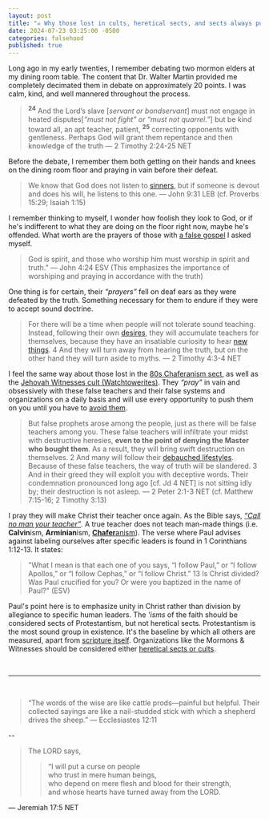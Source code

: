 ```yaml
---
layout: post
title: "☠️ Why those lost in cults, heretical sects, and sects always push materials, other than the Bible or lexicons, to indoctrinate you."
date: 2024-07-23 03:25:00 -0500
categories: falsehood
published: true
---
```


Long ago in my early twenties, I remember debating two mormon elders at my dining room table. The content that Dr. Walter Martin provided me completely decimated them in debate on approximately 20 points. I was calm, kind, and well mannered throughout the process.

<!-- in his book *&ldquo;The Kingdom of the Cults&rdquo;*  -->

> <sup style="font-weight:bold;">24</sup> And the Lord’s slave [*servant or bondservant*] must not engage in heated disputes[*“must not fight” or “must not quarrel.”*] but be kind toward all, an apt teacher, patient, <sup style="font-weight:bold;">25</sup> correcting opponents with gentleness. Perhaps God will grant them repentance and then knowledge of the truth &mdash; 2 Timothy 2:24-25 NET

Before the debate, I remember them both getting on their hands and knees on the dining room floor and praying in vain before their defeat.

> We know that God does not listen to [sinners](https://sevenshepherd.github.io/practicing-sin/), but if someone is devout and does his will, he listens to this one. &mdash; John 9:31 LEB (cf. Proverbs 15:29; Isaiah 1:15)

I remember thinking to myself, I wonder how foolish they look to God, or if he's indifferent to what they are doing on the floor right now, maybe he's offended. What worth are the prayers of those with [a false gospel](https://www.biblegateway.com/passage/?search=Galatians+1%3A6-9%3B+2+Corinthians+11%3A13-15&version=ESV;NET;NLT) I asked myself.

> God is spirit, and those who worship him must worship in spirit and truth.” &mdash; John 4:24 ESV (This emphasizes the importance of worshiping and praying in accordance with the truth)

One thing is for certain, their *&ldquo;prayers&rdquo;* fell on deaf ears as they were defeated by the truth. Something necessary for them to endure if they were to accept sound doctrine.

> For there will be a time when people will not tolerate sound teaching. Instead, following their own [desires](https://sevenshepherd.github.io/free-grace-theology/#fruit), they will accumulate teachers for themselves, because they have an insatiable curiosity to hear [new things](https://sevenshepherd.github.io/free-grace-theology/). 4 And they will turn away from hearing the truth, but on the other hand they will turn aside to myths. &mdash; 2 Timothy 4:3-4 NET

I feel the same way about those lost in the [80s Chaferanism sect](https://sevenshepherd.github.io/free-grace-theology/), as well as the [Jehovah Witnesses cult (Watchtowerites)](https://sevenshepherd.github.io/cults/). They *&ldquo;pray&rdquo;* in vain and obsessively with these false teachers and their false systems and organizations on a daily basis and will use every opportunity to push them on you until you have to [avoid them](https://sevenshepherd.github.io/cutting-ties/).

> But false prophets arose among the people, just as there will be false teachers among you. These false teachers will infiltrate your midst with destructive heresies, **even to the point of denying the Master who bought them**. As a result, they will bring swift destruction on themselves. 2 And many will follow their [debauched lifestyles](https://dictionary.cambridge.org/us/dictionary/english/debauched). Because of these false teachers, the way of truth will be slandered. 3 And in their greed they will exploit you with deceptive words. Their condemnation pronounced long ago [cf. Jd 4 NET] is not sitting idly by; their destruction is not asleep. &mdash; 2 Peter 2:1-3 NET (cf. Matthew 7:15-16; 2 Timothy 3:13)

I pray they will make Christ their teacher once again. As the Bible says, [*&ldquo;Call no man your teacher&rdquo;*](https://sevenshepherd.github.io/call-no-man-your-teacher/). A true teacher does not teach man-made things (i.e. **Calvin**ism, **Arminian**ism, [**Chafer**anism](https://sevenshepherd.github.io/free-grace-theology/)). The verse where Paul advises against labeling ourselves after specific leaders is found in 1 Corinthians 1:12-13. It states:

> "What I mean is that each one of you says, “I follow Paul,” or “I follow Apollos,” or “I follow Cephas,” or “I follow Christ.” 13 Is Christ divided? Was Paul crucified for you? Or were you baptized in the name of Paul?" (ESV)

Paul's point here is to emphasize unity in Christ rather than division by allegiance to specific human leaders. The *'isms* of the faith should be considered sects of Protestantism, but not heretical sects. Protestantism is the most sound group in existence. It's the baseline by which all others are measured, apart from [scripture itself](https://sevenshepherd.github.io/hierarchy-of-authority/). Organizations like the Mormons & Witnesses should be considered either [heretical sects or cults](https://youtu.be/j0QI52C7cjE?si=65PpGDWN18DftIkb).

<!-- Link added -->

<!-- > **“The first phase of the Reformation was [Amyraldian](https://sevenshepherd.github.io/limited-atonement/) in the sense that the churches professed a strong view of divine predestination while also affirming a universal perspective on the extent of the atonement.”** &mdash; Dr. Michael F. Bird (Ph.D., University of Queensland), Evangelical Theology, 4.4 The Death of Jesus, 4.4.3.3 Amyraldian View. p. 486. -->



<!-- that their more well informed family members who hold to sound doctrine will convert to their perversions. -->

<br>

---

<br>

> “The words of the wise are like cattle prods—painful but helpful. Their collected sayings are like a nail-studded stick with which a shepherd drives the sheep.” ― Ecclesiastes 12:11

--

> The LORD says,<br>
>>“I will put a curse on people<br>
who trust in mere human beings,<br>
who depend on mere flesh and blood for their strength,<br>
and whose hearts have turned away from the LORD.
>
&mdash; Jeremiah 17:5 NET

<script>
    var refTagger = {
        settings: {
            bibleVersion: 'NLT'
        }
    }; 

    (function(d, t) {
        var n=d.querySelector('[nonce]');
        refTagger.settings.nonce = n && (n.nonce||n.getAttribute('nonce'));
        var g = d.createElement(t), s = d.getElementsByTagName(t)[0];
        g.src = 'https://api.reftagger.com/v2/RefTagger.js';
        g.nonce = refTagger.settings.nonce;
        s.parentNode.insertBefore(g, s);
    }(document, 'script'));
</script>